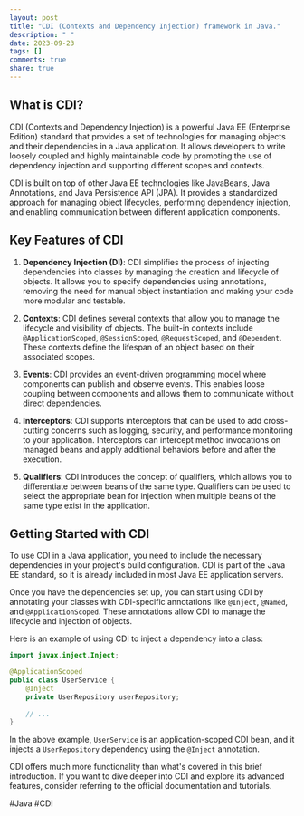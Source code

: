 ```yaml
---
layout: post
title: "CDI (Contexts and Dependency Injection) framework in Java."
description: " "
date: 2023-09-23
tags: []
comments: true
share: true
---
```


## What is CDI?

CDI (Contexts and Dependency Injection) is a powerful Java EE (Enterprise Edition) standard that provides a set of technologies for managing objects and their dependencies in a Java application. It allows developers to write loosely coupled and highly maintainable code by promoting the use of dependency injection and supporting different scopes and contexts.

CDI is built on top of other Java EE technologies like JavaBeans, Java Annotations, and Java Persistence API (JPA). It provides a standardized approach for managing object lifecycles, performing dependency injection, and enabling communication between different application components.

## Key Features of CDI

1. **Dependency Injection (DI)**: CDI simplifies the process of injecting dependencies into classes by managing the creation and lifecycle of objects. It allows you to specify dependencies using annotations, removing the need for manual object instantiation and making your code more modular and testable.

2. **Contexts**: CDI defines several contexts that allow you to manage the lifecycle and visibility of objects. The built-in contexts include `@ApplicationScoped`, `@SessionScoped`, `@RequestScoped`, and `@Dependent`. These contexts define the lifespan of an object based on their associated scopes.

3. **Events**: CDI provides an event-driven programming model where components can publish and observe events. This enables loose coupling between components and allows them to communicate without direct dependencies.

4. **Interceptors**: CDI supports interceptors that can be used to add cross-cutting concerns such as logging, security, and performance monitoring to your application. Interceptors can intercept method invocations on managed beans and apply additional behaviors before and after the execution.

5. **Qualifiers**: CDI introduces the concept of qualifiers, which allows you to differentiate between beans of the same type. Qualifiers can be used to select the appropriate bean for injection when multiple beans of the same type exist in the application.

## Getting Started with CDI

To use CDI in a Java application, you need to include the necessary dependencies in your project's build configuration. CDI is part of the Java EE standard, so it is already included in most Java EE application servers.

Once you have the dependencies set up, you can start using CDI by annotating your classes with CDI-specific annotations like `@Inject`, `@Named`, and `@ApplicationScoped`. These annotations allow CDI to manage the lifecycle and injection of objects.

Here is an example of using CDI to inject a dependency into a class:

```java
import javax.inject.Inject;

@ApplicationScoped
public class UserService {
    @Inject
    private UserRepository userRepository;
    
    // ...
}
```

In the above example, `UserService` is an application-scoped CDI bean, and it injects a `UserRepository` dependency using the `@Inject` annotation.

CDI offers much more functionality than what's covered in this brief introduction. If you want to dive deeper into CDI and explore its advanced features, consider referring to the official documentation and tutorials.

#Java #CDI